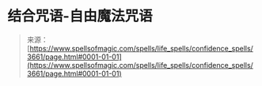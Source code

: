 <!--yml

分类：未分类

日期：2024年06月12日 18:37:20

-->

# 结合咒语-自由魔法咒语

> 来源：[https://www.spellsofmagic.com/spells/life_spells/confidence_spells/3661/page.html#0001-01-01](https://www.spellsofmagic.com/spells/life_spells/confidence_spells/3661/page.html#0001-01-01)
